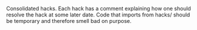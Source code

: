 Consolidated hacks. Each hack has a comment explaining how one should resolve
the hack at some later date. Code that imports from hacks/ should be temporary
and therefore smell bad on purpose.

